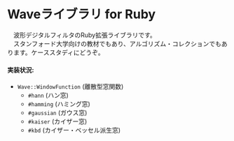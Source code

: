 # Waveライブラリ for Ruby

　波形デジタルフィルタのRuby拡張ライブラリです。  
　スタンフォード大学向けの教材でもあり、アルゴリズム・コレクションでもあります。ケーススタディにどうぞ。  

#### 実装状況:
* `Wave::WindowFunction` (離散型窓関数)  
    * `#hann` (ハン窓)  
    * `#hamming` (ハミング窓)  
    * `#gaussian` (ガウス窓)  
    * `#kaiser` (カイザー窓)  
    * `#kbd` (カイザー・ベッセル派生窓)  
